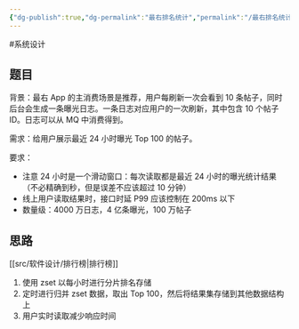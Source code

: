 ```yaml
---
{"dg-publish":true,"dg-permalink":"最右排名统计","permalink":"/最右排名统计/"}
---
```



#系统设计

## 题目

背景：最右 App 的主消费场景是推荐，用户每刷新一次会看到 10 条帖子，同时后台会生成一条曝光日志。一条日志对应用户的一次刷新，其中包含 10 个帖子 ID。日志可以从 MQ 中消费得到。

需求：给用户展示最近 24 小时曝光 Top 100 的帖子。

要求：

- 注意 24 小时是一个滑动窗口：每次读取都是最近 24 小时的曝光统计结果 （不必精确到秒，但是误差不应该超过 10 分钟）
- 线上用户读取结果时，接口时延 P99 应该控制在 200ms 以下
- 数量级：4000 万日志，4 亿条曝光，100 万帖子

## 思路

[[src/软件设计/排行榜\|排行榜]]

1. 使用 zset 以每小时进行分片排名存储
2. 定时进行归并 zset 数据，取出 Top 100，然后将结果集存储到其他数据结构上
3. 用户实时读取减少响应时间

